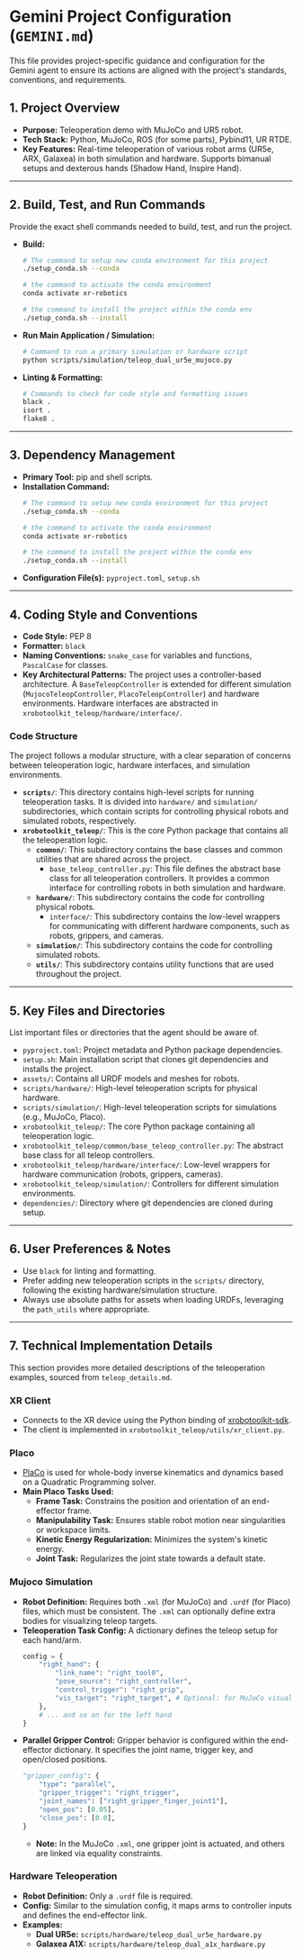 # Gemini Project Configuration (`GEMINI.md`)

This file provides project-specific guidance and configuration for the Gemini agent to ensure its actions are aligned with the project's standards, conventions, and requirements.

## 1. Project Overview

*   **Purpose:** Teleoperation demo with MuJoCo and UR5 robot.
*   **Tech Stack:** Python, MuJoCo, ROS (for some parts), Pybind11, UR RTDE.
*   **Key Features:** Real-time teleoperation of various robot arms (UR5e, ARX, Galaxea) in both simulation and hardware. Supports bimanual setups and dexterous hands (Shadow Hand, Inspire Hand).

---

## 2. Build, Test, and Run Commands

Provide the exact shell commands needed to build, test, and run the project.

*   **Build:**
    ```sh
    # The command to setup new conda environment for this project
    ./setup_conda.sh --conda

    # the command to activate the conda environment
    conda activate xr-robotics
    
    # the command to install the project within the conda env
    ./setup_conda.sh --install
    ```

*   **Run Main Application / Simulation:**
    ```sh
    # Command to run a primary simulation or hardware script
    python scripts/simulation/teleop_dual_ur5e_mujoco.py
    ```

*   **Linting & Formatting:**
    ```sh
    # Commands to check for code style and formatting issues
    black .
    isort .
    flake8 .
    ```

---

## 3. Dependency Management

*   **Primary Tool:** pip and shell scripts.
*   **Installation Command:**
    ```sh
    # The command to setup new conda environment for this project
    ./setup_conda.sh --conda

    # the command to activate the conda environment
    conda activate xr-robotics

    # the command to install the project within the conda env
    ./setup_conda.sh --install
    ```
*   **Configuration File(s):** `pyproject.toml`, `setup.sh`

---

## 4. Coding Style and Conventions

*   **Code Style:** PEP 8
*   **Formatter:** `black`
*   **Naming Conventions:** `snake_case` for variables and functions, `PascalCase` for classes.
*   **Key Architectural Patterns:** The project uses a controller-based architecture. A `BaseTeleopController` is extended for different simulation (`MujocoTeleopController`, `PlacoTeleopController`) and hardware environments. Hardware interfaces are abstracted in `xrobotoolkit_teleop/hardware/interface/`.

### Code Structure

The project follows a modular structure, with a clear separation of concerns between teleoperation logic, hardware interfaces, and simulation environments.

*   **`scripts/`**: This directory contains high-level scripts for running teleoperation tasks. It is divided into `hardware/` and `simulation/` subdirectories, which contain scripts for controlling physical robots and simulated robots, respectively.
*   **`xrobotoolkit_teleop/`**: This is the core Python package that contains all the teleoperation logic.
    *   **`common/`**: This subdirectory contains the base classes and common utilities that are shared across the project.
        *   `base_teleop_controller.py`: This file defines the abstract base class for all teleoperation controllers. It provides a common interface for controlling robots in both simulation and hardware.
    *   **`hardware/`**: This subdirectory contains the code for controlling physical robots.
        *   `interface/`: This subdirectory contains the low-level wrappers for communicating with different hardware components, such as robots, grippers, and cameras.
    *   **`simulation/`**: This subdirectory contains the code for controlling simulated robots.
    *   **`utils/`**: This subdirectory contains utility functions that are used throughout the project.

---

## 5. Key Files and Directories

List important files or directories that the agent should be aware of.

*   `pyproject.toml`: Project metadata and Python package dependencies.
*   `setup.sh`: Main installation script that clones git dependencies and installs the project.
*   `assets/`: Contains all URDF models and meshes for robots.
*   `scripts/hardware/`: High-level teleoperation scripts for physical hardware.
*   `scripts/simulation/`: High-level teleoperation scripts for simulations (e.g., MuJoCo, Placo).
*   `xrobotoolkit_teleop/`: The core Python package containing all teleoperation logic.
*   `xrobotoolkit_teleop/common/base_teleop_controller.py`: The abstract base class for all teleop controllers.
*   `xrobotoolkit_teleop/hardware/interface/`: Low-level wrappers for hardware communication (robots, grippers, cameras).
*   `xrobotoolkit_teleop/simulation/`: Controllers for different simulation environments.
*   `dependencies/`: Directory where git dependencies are cloned during setup.

---

## 6. User Preferences & Notes

*   Use `black` for linting and formatting.
*   Prefer adding new teleoperation scripts in the `scripts/` directory, following the existing hardware/simulation structure.
*   Always use absolute paths for assets when loading URDFs, leveraging the `path_utils` where appropriate.

---

## 7. Technical Implementation Details

This section provides more detailed descriptions of the teleoperation examples, sourced from `teleop_details.md`.

### XR Client
- Connects to the XR device using the Python binding of [xrobotoolkit-sdk](https://github.com/XR-Robotics/XRoboToolkit-PC-Service-Pybind).
- The client is implemented in `xrobotoolkit_teleop/utils/xr_client.py`.

### Placo
- [PlaCo](https://placo.readthedocs.io/en/latest/) is used for whole-body inverse kinematics and dynamics based on a Quadratic Programming solver.
- **Main Placo Tasks Used:**
  - **Frame Task:** Constrains the position and orientation of an end-effector frame.
  - **Manipulability Task:** Ensures stable robot motion near singularities or workspace limits.
  - **Kinetic Energy Regularization:** Minimizes the system's kinetic energy.
  - **Joint Task:** Regularizes the joint state towards a default state.

### Mujoco Simulation
- **Robot Definition:** Requires both `.xml` (for MuJoCo) and `.urdf` (for Placo) files, which must be consistent. The `.xml` can optionally define extra bodies for visualizing teleop targets.
- **Teleoperation Task Config:** A dictionary defines the teleop setup for each hand/arm.
    ```python
    config = {
        "right_hand": {
            "link_name": "right_tool0",
            "pose_source": "right_controller",
            "control_trigger": "right_grip",
            "vis_target": "right_target", # Optional: for MuJoCo visualization
        },
        # ... and so on for the left hand
    }
    ```
- **Parallel Gripper Control:** Gripper behavior is configured within the end-effector dictionary. It specifies the joint name, trigger key, and open/closed positions.
    ```python
    "gripper_config": {
        "type": "parallel",
        "gripper_trigger": "right_trigger",
        "joint_names": ["right_gripper_finger_joint1"],
        "open_pos": [0.05],
        "close_pos": [0.0],
    }
    ```
  - **Note:** In the MuJoCo `.xml`, one gripper joint is actuated, and others are linked via equality constraints.

### Hardware Teleoperation
- **Robot Definition:** Only a `.urdf` file is required.
- **Config:** Similar to the simulation config, it maps arms to controller inputs and defines the end-effector link.
- **Examples:**
  - **Dual UR5e:** `scripts/hardware/teleop_dual_ur5e_hardware.py`
  - **Galaxea A1X:** `scripts/hardware/teleop_dual_a1x_hardware.py`